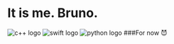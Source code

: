 # It is me. Bruno.

  ![c++ logo](https://cdn-icons-png.flaticon.com/128/17711/17711694.png)
  ![swift logo](https://cdn-icons-png.flaticon.com/128/732/732250.png)
  ![python logo](https://cdn-icons-png.flaticon.com/128/5968/5968350.png)
###For now 😈
